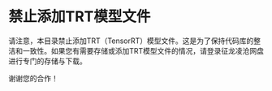 # 禁止添加TRT模型文件

请注意，本目录禁止添加TRT（TensorRT）模型文件。这是为了保持代码库的整洁和一致性。如果您有需要存储或添加TRT模型文件的情况，请登录征龙凌沧网盘进行专门的存储与下载。

谢谢您的合作！
